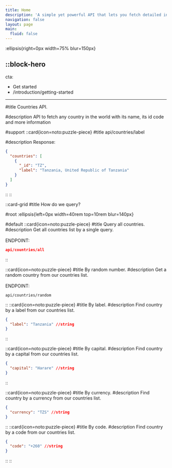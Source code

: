 ```yaml
---
title: Home
description: 'A simple yet powerful API that lets you fetch detailed information about any country like its name, code, capital city, currency, and more. Perfect for apps needing up-to-date global data in a clean and accessible format.'
navigation: false
layout: page
main:
  fluid: false
---
```


:ellipsis{right=0px width=75% blur=150px}

::block-hero
---
cta:
  - Get started
  - /introduction/getting-started
---

#title
Countries API.

#description
API to fetch any country in the world with its name, its id code and more information
<!-- A simple yet powerful API that lets you fetch detailed information about any country like its name, code, capital city, currency, and more. Perfect for apps needing up-to-date global data in a clean and accessible format. -->

#support
  ::card{icon=noto:puzzle-piece}
  #title
  api/countries/label
  
  #description
  Response:
  ```json
  {
    "countries": [
      {
        "_id": "TZ",
        "label": "Tanzania, United Republic of Tanzania"
      }
    ]
  }
  ```
  ::
::

::card-grid
#title
How do we query?

#root
:ellipsis{left=0px width=40rem top=10rem blur=140px}

#default
  ::card{icon=noto:puzzle-piece}
  #title
  Query all countries.
  #description
  Get all countries list by a single query.
  <br>
  <br>
  ENDPOINT:
  ```json
  api/countries/all
  ```
  ::

  ::card{icon=noto:puzzle-piece}
  #title
  By random number.
  #description
  Get a random country from our countries list.
  <br>
  <br>
  ENDPOINT:
  ```
  api/countries/random
  ```
  ::
  ::card{icon=noto:puzzle-piece}
  #title
  By label.
  #description
  Find country by a label from our countries list.
  ```json
  {
    "label": "Tanzania" //string
  }
  ```
  ::

  ::card{icon=noto:puzzle-piece}
  #title
  By capital.
  #description
  Find country by a capital from our countries list.
  ```json
  {
    "capital": "Harare" //string
  }
  ```
  ::

  ::card{icon=noto:puzzle-piece}
  #title
  By currency.
  #description
  Find country by a currency from our countries list.
  ```json
  {
    "currency": "TZS" //string
  }
  ```
  ::
  ::card{icon=noto:puzzle-piece}
  #title
  By code.
  #description
  Find country by a code from our countries list.
  ```json
  {
    "code": "+260" //string
  }
  ```
  ::
::
